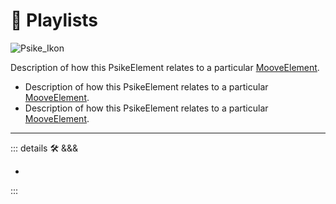# 💜 <psike>Playlists</psike>

![Psike_Ikon](/Psike/Psike_Ikon.png)

 Description of how this <psike>PsikeElement </psike>relates to a particular [<mooves>MooveElement</mooves>](/encyclopedia/Moove/MooveOverview).

- Description of how this <psike>PsikeElement </psike>relates to a particular [<mooves>MooveElement</mooves>](/encyclopedia/Moove/MooveOverview).
- Description of how this <psike>PsikeElement </psike>relates to a particular [<mooves>MooveElement</mooves>](/encyclopedia/Moove/MooveOverview).

---

<!-- =================================================== -->
<!-- =================================================== -->
<!-- =================================================== -->
<!-- =================================================== -->
<!-- =================================================== -->
::: details 🛠 <dev>&&&</dev>

-

:::
